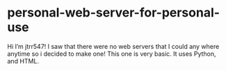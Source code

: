 # personal-web-server-for-personal-use
Hi I’m jtrr547! I saw that there were no web servers that I could any where anytime so i decided to make one! This one is very basic. It uses Python, and HTML.
